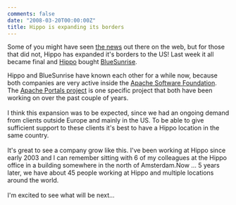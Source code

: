 ```yaml
---
comments: false
date: "2008-03-20T00:00:00Z"
title: Hippo is expanding its borders
---
```


Some of you might have seen <a href="http://www.onehippo.com/en/news,2008/03/bluesunrise.html">the news</a> out there on the web, but for those that did not, Hippo has expanded it's borders to the US! Last week it all became final and <a href="http://www.onehippo.com/en/home">Hippo</a> bought <a href="http://www.onehippo.com/en/about_us/bluesunrise">BlueSunrise</a>.

Hippo and BlueSunrise have known each other for a while now, because both companies are very active inside the <a href="http://www.apache.org/">Apache Software Foundation</a>. The <a href="http://portals.apache.org/">Apache Portals project</a> is one specific project that both have been working on over the past couple of years.<br/><br/>I think this expansion was to be expected, since we had an ongoing demand from clients outside Europe and mainly in the US. To be able to give sufficient support to these clients it's best to have a Hippo location in the same country.<br/><br/>It's great to see a company grow like this. I've been working at Hippo since early 2003 and I can remember sitting with 6 of my colleagues at the Hippo office in a building somewhere in the north of Amsterdam.Now ... 5 years later, we have about 45 people working at Hippo and multiple locations around the world.<br/><br/>I'm excited to see what will be next...<br/><br/></div>
